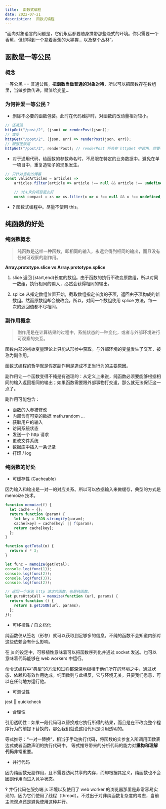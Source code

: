 ```yaml
---
title:  函数式编程
date: 2022-07-21
description:  函数式编程
---
```



“面向对象语言的问题是，它们永远都要随身携带那些隐式的环境。你只需要一个香蕉，但却得到一个拿着香蕉的大猩猩... 以及整个丛林”。

## 函数是一等公民

### 概念

一等公民 == 普通公民，**把函数当做普通的对象对待**，所以可以把函数存在数组里，当做参数传递，赋值给变量...

### 为何钟爱一等公民？

- 删除不必要的函数包装。此时在代码维护时，对函数的改动量相对较小。

```js
// 还凑活
httpGet("/post/2", (json) => renderPost(json));
// 难受
httpGet("/post/2", (json, err) => renderPost(json, err));
// 舒服还装逼
httpGet("/post/2", renderPost); // renderPost 将会在 httpGet 中调用，想要多少参数都行
```

- 对于通用代码，给函数的参数命名时，不局限在特定的业务数据中。避免在单一项目中，重复造轮子的现象发生。

```js
// 只针对当前的博客
const validArticles = articles =>
    articles.filter(article => article !== null && article !== undefined),

    // 对未来的项目更友好
    const compact = xs => xs.filter(x => x !== null && x !== undefined);
```

- **?** 函数式编程中。尽量不使用 this。

## 纯函数的好处

### 纯函数概念

> 纯函数是这样一种函数，即相同的输入，永远会得到相同的输出，而且没有任何可观察的副作用。

**Array.prototype.slice vs Array.prototype.splice**

1. slice 返回 [start,end)长度的数组。由于函数的执行不改变原数组，所以对同一数组，执行相同的输入，必然会获得相同的输出。

2. splice 从指定数组位置开始，截取数组指定长度的子项，返回由子项构成的新数组。然而原数组却会被改变。所以，对同一个数组使用 splice 方法，每一次的返回值都不尽相同。

### 副作用概念

> 副作用是在计算结果的过程中，系统状态的一种变化，或者与外部环境进行可观察的交互。

函数内部的初始变量理论上只能从形参中获取。与外部环境的变量发生了交互，被称为副作用。

函数式编程的哲学就是假定副作用是造成不正当行为的主要原因。

副作用让一个函数变得不纯是有道理的：从定义上来说，纯函数必须要能够根据相同的输入返回相同的输出；如果函数需要跟外部事物打交道，那么就无法保证这一点了。

副作用可能包含：

- 函数的入参被修改
- 内部含有可变的数据 math.random ...
- 获取用户的输入
- 访问系统状态
- 发送一个 http 请求
- 更改文件系统
- 数据库中插入一条记录
- 打印 / log

### 纯函数的好处

- 可缓存性 (Cacheable)

因为输入和输出是一对一的对应关系。所以可以依据输入来做缓存，典型的方式是 memoize 技术。

```js
function memoize(f) {
  let cache = {};
  return function (param) {
    let key = JSON.stringify(param);
    cache[key] = cache[key] || f(param);
    return cache[key];
  };
}

function getTotal(n) {
  return n * 3;
}

let func = memoize(getTotal);
console.log(func(1));
console.log(func(2));
console.log(func(3));
console.log(func(2));

// 返回一个发送 http 请求的函数。也是纯函数。
let pureHttpCall = memoize(function (url, params) {
  return function () {
    return $.getJSON(url, params);
  };
});
```

- 可移植性 / 自文档化

纯函数仅从签名（形参）就可以获取到足够多的信息。不纯的函数不会知道内部对这些依赖会有什么影响。

在 js 的设定中，可移植性意味着可以把函数序列化并通过 socket 发送。也可以意味着代码能够在 web workers 中运行。

命令式编程中“典型”的方法和过程都深深地根植于他们所在的环境之中，通过状态、依赖和有效作用达成。纯函数则与此相反，它与环境无关，只要我们愿意，可以在任何地方运行他。

- 可测试性

jest || quickcheck

- 合理性

引用透明性：如果一段代码可以替换成它执行所得的结果，而且是在不改变整个程序行为的前提下替换的，那么我们就说这段代码是引用透明的。

等式推导：“一对一替换”，相当于手动执行代码，将函数的实参套入所调用函数表达式或者函数声明的执行代码中。
等式推导带来的分析代码的能力对**重构和理解代码**非常重要。

- 并行代码

因为纯函数无副作用，且不需要访问共享的内存，而却根据其定义，纯函数也不会因副作用而进入竞争状态。

**?** 并行代码在服务端 js 环境以及使用了 web worker 的浏览器那里是非常容易实现的，因为它们使用了线程（thread）。不过出于对非纯函数复杂度的考虑，当前主流观点还是避免使用这种并行。
